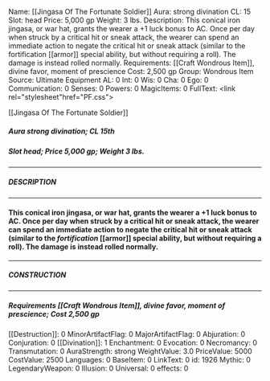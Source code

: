 Name: [[Jingasa Of The Fortunate Soldier]]
Aura: strong divination
CL: 15
Slot: head
Price: 5,000 gp
Weight: 3 lbs.
Description: This conical iron jingasa, or war hat, grants the wearer a +1 luck bonus to AC. Once per day when struck by a critical hit or sneak attack, the wearer can spend an immediate action to negate the critical hit or sneak attack (similar to the fortification [[armor]] special ability, but without requiring a roll). The damage is instead rolled normally.
Requirements: [[Craft Wondrous Item]], divine favor, moment of prescience
Cost: 2,500 gp
Group: Wondrous Item
Source: Ultimate Equipment
AL: 0
Int: 0
Wis: 0
Cha: 0
Ego: 0
Communication: 0
Senses: 0
Powers: 0
MagicItems: 0
FullText: <link rel="stylesheet"href="PF.css"><div class="heading"><p class="alignleft">[[Jingasa Of The Fortunate Soldier]]</p><div style="clear: both;"></div></div><div><h5><b>Aura </b>strong divination; <b>CL </b>15th</h5><h5><b>Slot </b>head; <b>Price </b>5,000 gp; <b>Weight </b>3 lbs.</h5></div><hr/><div><h5><b>DESCRIPTION</b></h5></div><hr/><div><h4><p>This conical iron jingasa, or war hat, grants the wearer a +1 luck bonus to AC. Once per day when struck by a critical hit or sneak attack, the wearer can spend an immediate action to negate the critical hit or sneak attack (similar to the <i>fortification</i> [[armor]] special ability, but without requiring a roll). The damage is instead rolled normally.</p></h4></div><hr/><div><h5><b>CONSTRUCTION</b></h5></div><hr/><div><h5><b>Requirements </b>[[Craft Wondrous Item]], <i>divine favor</i>, <i>moment of prescience</i>; <b>Cost </b>2,500 gp</h5></div>
[[Destruction]]: 0
MinorArtifactFlag: 0
MajorArtifactFlag: 0
Abjuration: 0
Conjuration: 0
[[Divination]]: 1
Enchantment: 0
Evocation: 0
Necromancy: 0
Transmutation: 0
AuraStrength: strong
WeightValue: 3.0
PriceValue: 5000
CostValue: 2500
Languages: 0
BaseItem: 0
LinkText: 0
id: 1926
Mythic: 0
LegendaryWeapon: 0
Illusion: 0
Universal: 0
effects: 0
